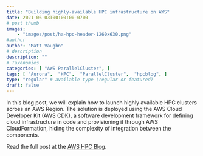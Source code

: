 ```yaml
---
title: "Building highly-available HPC infrastructure on AWS"
date: 2021-06-03T00:00:00-0700
# post thumb
images:
    - "images/post/ha-hpc-header-1260x630.png"
#author
author: "Matt Vaughn"
# description
description: ""
# Taxonomies
categories: [ "AWS ParallelCluster", ]
tags: [ "Aurora",  "HPC",  "ParallelCluster",  "hpcblog", ]
type: "regular" # available type (regular or featured)
draft: false
---
```


In this blog post, we will explain how to launch highly available HPC clusters across an AWS Region. The solution is deployed using the AWS Cloud Developer Kit (AWS CDK), a software development framework for defining cloud infrastructure in code and provisioning it through AWS CloudFormation, hiding the complexity of integration between the components.

Read the full post at the [AWS HPC Blog](https://aws.amazon.com/blogs/hpc/highly-available-hpc-infrastructure-on-aws/).
